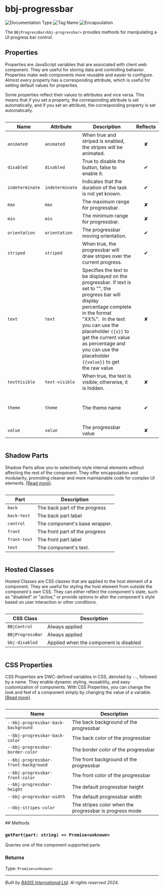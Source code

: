# bbj-progressbar
![Documentation Type](https://img.shields.io/badge/Documentation-web--components-%23006aff) ![Tag Name](https://img.shields.io/badge/Component-bbj--progressbar-%23006aff)  ![Encapsulation](https://img.shields.io/badge/Encapsulation-shadow-%23006aff)

The `BBjProgressBar<bbj-progressbar>` provides methods for manipulating a UI progress bar control.


## Properties 


Properties are JavaScript variables that are associated with client web component.
They are useful for storing data and controlling behavior. Properties make web components more reusable and easier to configure.
Almost every property has a corresponding attribute, which is useful for setting default values for properties.

Some properties reflect their values to attributes and vice versa. This means that if you set a property, the corresponding attribute is set automatically, and if you set an attribute, the corresponding property is set automatically.
<div style="overflow-x: auto;">

| Name              | Attribute         | Description                                                                                                                                                                                                                                                                                                                                    | Reflects | Type                                                                    | Default          |
| ----------------- | ----------------- | ---------------------------------------------------------------------------------------------------------------------------------------------------------------------------------------------------------------------------------------------------------------------------------------------------------------------------------------------- | :------: | ----------------------------------------------------------------------- | ---------------- |
| ``animated``      | ``animated``      | When true and striped is enabled, the stripes will be animated.                                                                                                                                                                                                                                                                                | &#x2718; | ``boolean``                                                             | ``false``        |
| ``disabled``      | ``disabled``      | True to disable the button, false to enable it.                                                                                                                                                                                                                                                                                                | &#x2714; | ``boolean``                                                             | ``false``        |
| ``indeterminate`` | ``indeterminate`` | Indicates that the duration of the task is not yet known.                                                                                                                                                                                                                                                                                      | &#x2714; | ``boolean``                                                             | ``false``        |
| ``max``           | ``max``           | The maximum range for progressbar.                                                                                                                                                                                                                                                                                                             | &#x2718; | ``number``                                                              | ``100``          |
| ``min``           | ``min``           | The minimum range for progressbar.                                                                                                                                                                                                                                                                                                             | &#x2718; | ``number``                                                              | ``0``            |
| ``orientation``   | ``orientation``   | The progressbar moving orientation.                                                                                                                                                                                                                                                                                                            | &#x2714; | ``"horizontal" \| "vertical"``                                          | ``'horizontal'`` |
| ``striped``       | ``striped``       | When true, the progressbar will draw stripes over the current progress.                                                                                                                                                                                                                                                                        | &#x2714; | ``boolean``                                                             | ``false``        |
| ``text``          | ``text``          | Specifies the text to be displayed on the progressbar.&nbsp;If text is set to "", the progress bar will display percentage&nbsp;complete in the format "XX%".&nbsp;&nbsp;In the text you can use the placeholder ``{{x}}`` to get the current&nbsp;value as percentage and you can use the placeholder ``{{value}}`` to get the&nbsp;raw value | &#x2718; | ``string``                                                              | ``''``           |
| ``textVisible``   | ``text-visible``  | When true, the text is visible; otherwise, it is hidden.                                                                                                                                                                                                                                                                                       | &#x2718; | ``boolean``                                                             | ``true``         |
| ``theme``         | ``theme``         | The theme name                                                                                                                                                                                                                                                                                                                                 | &#x2714; | ``"danger" \| "default" \| "gray" \| "info" \| "success" \| "warning"`` | ``'default'``    |
| ``value``         | ``value``         | The progressbar value                                                                                                                                                                                                                                                                                                                          | &#x2718; | ``number``                                                              | ``0``            |


</div>

## Shadow Parts


Shadow Parts allow you to selectively style internal elements without affecting the rest of the component.
They offer encapsulation and modularity, promoting cleaner and more maintainable code for complex UI elements. [[Read more]](theme-engine/css-shadow-parts).
<div style="overflow-x: auto;">

| Part           | Description                    |
| -------------- | ------------------------------ |
| ``back``       | The back part of the progress  |
| ``back-text``  | The back part label            |
| ``control``    | The component's base wrapper.  |
| ``front``      | The front part of the progress |
| ``front-text`` | The front part label           |
| ``text``       | The component's text.          |


</div>

## Hosted Classes


Hosted Classes are CSS classes that are applied to the host element of a component. They are useful for styling the host element from outside the component's own CSS.
They can either reflect the component's state, such as "disabled" or "active," or provide options to alter the component's style based on user interaction or other conditions.
<div style="overflow-x: auto;">

| CSS Class          | Description                            |
| ------------------ | -------------------------------------- |
| ``BBjControl``     | Always applied                         |
| ``BBjProgressBar`` | Always applied                         |
| ``bbj-disabled``   | Applied when the component is disabled |


</div>

## CSS Properties


CSS Properties are DWC-defined variables in CSS, denoted by `--`, followed by a name.
They enable dynamic styling, reusability, and easy customization of components.
With CSS Properties, you can change the look and feel of a component simply by changing the value of a variable.
[[Read more]](theme-engine/css-variables).
<div style="overflow-x: auto;">

| Name                                   | Description                                             |
| -------------------------------------- | ------------------------------------------------------- |
| ``--bbj-progressbar-back-background``  | The back background of the progressbar                  |
| ``--bbj-progressbar-back-color``       | The back color of the progressbar                       |
| ``--bbj-progressbar-border-color``     | The border color of the progressbar                     |
| ``--bbj-progressbar-front-background`` | The front background of the progressbar                 |
| ``--bbj-progressbar-front-color``      | The front color of the progressbar                      |
| ``--bbj-progressbar-height``           | The default progressbar height                          |
| ``--bbj-progressbar-width``            | The default progressbar width                           |
| ``--bbj-stripes-color``                | The stripes color when the progressbar is progress mode |


</div>
## Methods

### `getPart(part: string) => Promise<unknown>`

Queries one of the component supported parts

### Returns

Type: `Promise<unknown>`



----------------------------------------------
*Built by [BASIS International Ltd](https://www.basis.cloud/). Al rights reserved 2024.*
